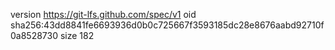 version https://git-lfs.github.com/spec/v1
oid sha256:43dd8841fe6693936d0b0c725667f3593185dc28e8676aabd92710f0a8528730
size 182
